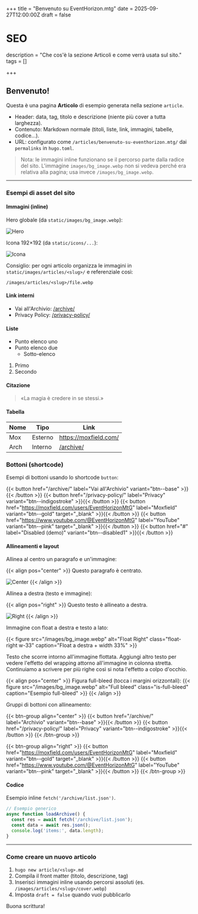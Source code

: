 +++
title = "Benvenuto su EventHorizon.mtg"
date = 2025-09-27T12:00:00Z
draft = false

# SEO
description = "Che cos'è la sezione Articoli e come verrà usata sul sito."
tags = []

+++

## Benvenuto!

Questa è una pagina **Articolo** di esempio generata nella sezione `article`.

- Header: data, tag, titolo e descrizione (niente più cover a tutta larghezza).
- Contenuto: Markdown normale (titoli, liste, link, immagini, tabelle, codice...).
- URL: configurato come `/articles/benvenuto-su-eventhorizon.mtg/` dai `permalinks` in `hugo.toml`.

> Nota: le immagini inline funzionano se il percorso parte dalla radice del sito. L'immagine `images/bg_image.webp` non si vedeva perché era relativa alla pagina; usa invece `/images/bg_image.webp`.

---

### Esempi di asset del sito

#### Immagini (inline)

Hero globale (da `static/images/bg_image.webp`):

![Hero](/images/bg_image.webp)

Icona 192×192 (da `static/icons/...`):

![Icona](/icons/favicon/favicon-192.png)

Consiglio: per ogni articolo organizza le immagini in `static/images/articles/<slug>/` e referenziale così:

`/images/articles/<slug>/file.webp`

#### Link interni

- Vai all'Archivio: [/archive/](/archive/)
- Privacy Policy: [/privacy-policy/](/privacy-policy/)

#### Liste

- Punto elenco uno
- Punto elenco due
  - Sotto-elenco

1. Primo
2. Secondo

#### Citazione

> «La magia è credere in se stessi.»

#### Tabella

| Nome | Tipo     | Link                        |
|------|----------|-----------------------------|
| Mox  | Esterno  | https://moxfield.com/       |
| Arch | Interno  | [/archive/](/archive/)      |


### Bottoni (shortcode)

Esempi di bottoni usando lo shortcode `button`:

{{< button href="/archive/" label="Vai all'Archivio" variant="btn--base" >}}{{< /button >}}
{{< button href="/privacy-policy/" label="Privacy" variant="btn--indigostroke" >}}{{< /button >}}
{{< button href="https://moxfield.com/users/EventHorizonMtG" label="Moxfield" variant="btn--gold" target="_blank" >}}{{< /button >}}
{{< button href="https://www.youtube.com/@EventHorizonMtG" label="YouTube" variant="btn--pink" target="_blank" >}}{{< /button >}}
{{< button href="#" label="Disabled (demo)" variant="btn--disabled1" >}}{{< /button >}}

#### Allineamenti e layout

Allinea al centro un paragrafo e un'immagine:

{{< align pos="center" >}}
Questo paragrafo è centrato.

![Center](/images/bg_image.webp)
{{< /align >}}

Allinea a destra (testo e immagine):

{{< align pos="right" >}}
Questo testo è allineato a destra.

![Right](/icons/favicon/favicon-192.png)
{{< /align >}}

Immagine con float a destra e testo a lato:

{{< figure src="/images/bg_image.webp" alt="Float Right" class="float-right w-33" caption="Float a destra + width 33%" >}}

Testo che scorre intorno all'immagine flottata. Aggiungi altro testo per vedere l'effetto del wrapping attorno all'immagine in colonna stretta. Continuiamo a scrivere per più righe così si nota l'effetto a colpo d'occhio.

{{< align pos="center" >}}
Figura full-bleed (tocca i margini orizzontali):
{{< figure src="/images/bg_image.webp" alt="Full bleed" class="is-full-bleed" caption="Esempio full-bleed" >}}
{{< /align >}}

Gruppi di bottoni con allineamento:

{{< btn-group align="center" >}}
  {{< button href="/archive/" label="Archivio" variant="btn--base" >}}{{< /button >}}
  {{< button href="/privacy-policy/" label="Privacy" variant="btn--indigostroke" >}}{{< /button >}}
{{< /btn-group >}}

{{< btn-group align="right" >}}
  {{< button href="https://moxfield.com/users/EventHorizonMtG" label="Moxfield" variant="btn--gold" target="_blank" >}}{{< /button >}}
  {{< button href="https://www.youtube.com/@EventHorizonMtG" label="YouTube" variant="btn--pink" target="_blank" >}}{{< /button >}}
{{< /btn-group >}}
#### Codice

Esempio inline `fetch('/archive/list.json')`.

```js
// Esempio generico
async function loadArchive() {
  const res = await fetch('/archive/list.json');
  const data = await res.json();
  console.log('items:', data.length);
}
```

---

### Come creare un nuovo articolo

1. `hugo new article/<slug>.md`
2. Compila il front matter (titolo, descrizione, tag)
3. Inserisci immagini inline usando percorsi assoluti (es. `/images/articles/<slug>/cover.webp`)
4. Imposta `draft = false` quando vuoi pubblicarlo

Buona scrittura!


